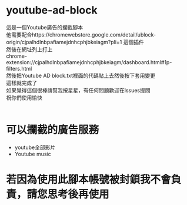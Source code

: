 # youtube-ad-block
這是一個Youtube廣告的攔截腳本<br>
他需要配合https://chromewebstore.google.com/detail/ublock-origin/cjpalhdlnbpafiamejdnhcphjbkeiagm?pli=1 這個插件<br>
然後在網址列上打上<br>chrome-extension://cjpalhdlnbpafiamejdnhcphjbkeiagm/dashboard.html#1p-filters.html<br>然後把Youtube AD block.txt裡面的代碼貼上去然後按下套用變更<br>
這樣就完成了<br>
如果覺得這個很棒請幫我按星星，有任何問題歡迎在lssues提問<br>
祝你們使用愉快<br>
<br>
# 可以攔截的廣告服務
- youtube全部影片
- Youtube music
# 若因為使用此腳本帳號被封鎖我不會負責，請您思考後再使用
